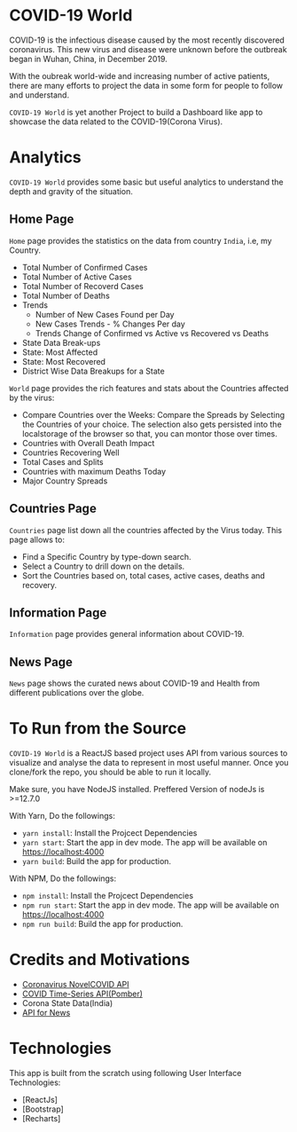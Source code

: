 # COVID-19 World
<!-- ALL-CONTRIBUTORS-BADGE:START - Do not remove or modify this section -->

<!-- ALL-CONTRIBUTORS-BADGE:END -->

COVID-19 is the infectious disease caused by the most recently discovered coronavirus. This new virus and disease were unknown before the outbreak began in Wuhan, China, in December 2019.

With the oubreak world-wide and increasing number of active patients, there are many efforts to project the data in some form for people to follow and understand.

`COVID-19 World` is yet another Project to build a Dashboard like app to showcase the data related to the COVID-19(Corona Virus).





# Analytics

`COVID-19 World` provides some basic but useful analytics to understand the depth and gravity of the situation.

## Home Page 

`Home` page provides the statistics on the data from country `India`, i.e, my Country.

- Total Number of Confirmed Cases
- Total Number of Active Cases
- Total Number of Recoverd Cases
- Total Number of Deaths
- Trends 
    - Number of New Cases Found per Day
    - New Cases Trends - % Changes Per day
    - Trends Change of Confirmed vs Active vs Recovered vs Deaths
- State Data Break-ups
- State: Most Affected
- State: Most Recovered
- District Wise Data Breakups for a State


`World` page provides the rich features and stats about the Countries affected by the virus:

- Compare Countries over the Weeks: Compare the Spreads by Selecting the Countries of your choice. The selection also gets persisted into the localstorage of the browser so that, you can montor those over times.
- Countries with Overall Death Impact
- Countries Recovering Well
- Total Cases and Splits
- Countries with maximum Deaths Today
- Major Country Spreads

## Countries Page 

`Countries` page list down all the countries affected by the Virus today. This page allows to:

- Find a Specific Country by type-down search.
- Select a Country to drill down on the details.
- Sort the Countries based on, total cases, active cases, deaths and recovery.

## Information Page

`Information` page provides general information about COVID-19.

## News Page 

`News` page shows the curated news about COVID-19 and Health from different publications over the globe.


# To Run from the Source

`COVID-19 World` is a ReactJS based project uses API from various sources to visualize and analyse the data to represent in most useful manner. Once you clone/fork the repo, you should be able to run it locally.

Make sure, you have NodeJS installed. Preffered Version of nodeJs is >=12.7.0

With Yarn, Do the followings:

- `yarn install`: Install the Projcect Dependencies
- `yarn start`: Start the app in dev mode. The app will be available on [https://localhost:4000](https://localhost:4000)
- `yarn build`: Build the app for production.

With NPM, Do the followings:

- `npm install`: Install the Projcect Dependencies
- `npm run start`: Start the app in dev mode. The app will be available on [https://localhost:4000](https://localhost:4000)
- `npm run build`: Build the app for production.

# Credits and Motivations


- [Coronavirus NovelCOVID API](https://github.com/NovelCOVID/API)
- [COVID Time-Series API(Pomber)](https://github.com/pomber/COVID19)
- Corona State Data(India)
- [API for News](https://newsapi.org/)

# Technologies

This app is built from the scratch using following User Interface Technologies:

- [ReactJs]
- [Bootstrap]
- [Recharts]

